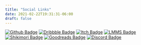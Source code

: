 ```yaml
---
title: "Social Links"
date: 2021-02-22T19:31:31-06:00
draft: false
---
```


[![Github Badge](https://img.shields.io/badge/-Github-679436?style=flat-square&logo=github&logoColor=white&link=https://github.com/33nano)](https://github.com/33nano) [![Dribbble Badge](https://img.shields.io/badge/-Dribbble-ffb4a2?style=flat-square&logo=dribbble&logoColor=f72585&link=https://www.dribbble.com/33nano)](https://www.dribbble.com/33nano) [![Itch Badge](https://img.shields.io/badge/-Itch-f5cb5c?style=flat-square&logo=itch.io&logoColor=f72585&link=https://33nano.itch.io/)](https://33nano.itch.io/) [![LMMS Badge](https://img.shields.io/badge/-LMMS-8ac926?style=flat-square&logo=lmms&logoColor=386641&link=https://lmms.io/lsp/?action=browse&user=33nanoseconds)](https://lmms.io/lsp/?action=browse&user=33nanoseconds) 
[![Shikimori Badge](https://img.shields.io/badge/-33nano-4d194d?style=flat-square&logo=shikimori&logoColor=6b705c&link=https://anilist.co/user/33nanoseconds/)](https://anilist.co/user/33nanoseconds/) [![Goodreads Badge](https://img.shields.io/badge/-33nano-red?style=flat-square&logo=goodreads&logoColor=white&link=https://kitsu.io/users/33nano/library?media=manga)](https://kitsu.io/users/33nano/library?media=manga)
[![Discord Badge](https://img.shields.io/badge/-33nano-blue?style=flat-square&logo=discord&logoColor=ffb703&link=mailto:33nano#8814)](mailto:33nano#8814)
